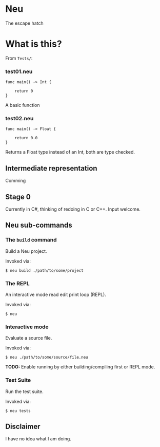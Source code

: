 # Neu

The escape hatch

# What is this?

From `Tests/`:

### test01.neu

```
func main() -> Int {

    return 0
}
```

A basic function

### test02.neu

```
func main() -> Float {

    return 0.0
}
```

Returns a Float type instead of an Int, both are type checked.

## Intermediate representation

Comming

## Stage 0

Currently in C#, thinking of redoing in C or C++. Input welcome.

## Neu sub-commands

### The `build` command

Build a Neu project.

Invoked via:
```
$ neu build ./path/to/some/project
```

### The REPL

An interactive mode read edit print loop (REPL).

Invoked via: 
```
$ neu
```

### Interactive mode

Evaluate a source file.

Invoked via: 
```
$ neu ./path/to/some/source/file.neu
```

**TODO:** Enable running by either building/compiling first or REPL mode.

### Test Suite

Run the test suite.

Invoked via: 
```
$ neu tests
```

### 

## Disclaimer

I have no idea what I am doing.